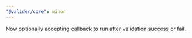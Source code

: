 ```yaml
---
"@valider/core": minor
---
```


Now optionally accepting callback to run after validation success or fail.
